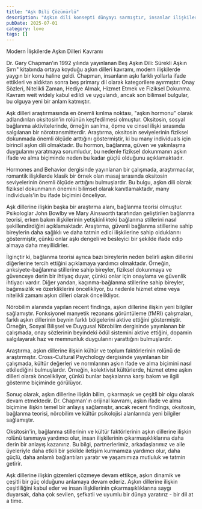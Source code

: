 ```yaml
---
title: "Aşk Dili Çözünürlü"
description: "Aşkın dili konsepti dünyayı sarmıştır, insanlar ilişkilerde sevgiyi nasıl verdiklerini ve aldıklarını anlamalarına yardımcı olur. Ancak bu olgunun ..."
pubDate: 2025-07-01
category: love
tags: []
---
```


Modern İlişkilerde Aşkın Dilleri Kavramı

Dr. Gary Chapman'ın 1992 yılında yayınlanan  Beş Aşkın Dili: Sürekli Aşkın Sırrı" kitabında ortaya koyduğu aşkın dilleri kavramı, modern ilişkilerde yaygın bir konu haline geldi. Chapman, insanların aşkı farklı yollarla ifade ettikleri ve aldıktan sonra beş primary dil olarak kategorilere ayırmıştır: Onay Sözleri, Nitelikli Zaman, Hediye Almak, Hizmet Etmek ve Fiziksel Dokunma. Kavram weit widely kabul edildi ve uygulandı, ancak son bilimsel bulgular, bu olguya yeni bir anlam katmıştır.

Aşk dilleri araştırmasında en önemli kırılma noktası, "aşkın hormonu" olarak adlandırılan oksitosin'in rolünün keşfedilmesi olmuştur. Oksitosin, sosyal bağlanma aktivitelerinde, örneğin sarılma, öpme ve cinsel ilişki sırasında salgılanan bir nörotransmitterdir. Araştırma, oksitosin seviyelerinin fiziksel dokunmada önemli ölçüde arttığını göstermiştir, ki bu many individuals için birincil aşkın dili olmaktadır. Bu hormon, bağlanma, güven ve yakınlaşma duygularını yaratmaya sorumludur, bu nedenle fiziksel dokunmanın aşkın ifade ve alma biçiminde neden bu kadar güçlü olduğunu açıklamaktadır.

Hormones and Behavior dergisinde yayınlanan bir çalışmada, araştırmacılar, romantik ilişkilerde klasik bir örnek olan masaj sırasında oksitosin seviyelerinin önemli ölçüde arttığını bulmuşlardır. Bu bulgu, aşkın dili olarak fiziksel dokunmanın önemini bilimsel olarak kanıtlamaktadır, many individuals'in bu ifade biçimini önceliyor.

Aşk dillerine ilişkin başka bir araştırma alanı, bağlanma teorisi olmuştur. Psikologlar John Bowlby ve Mary Ainsworth tarafından geliştirilen bağlanma teorisi, erken bakım ilişkilerinin yetişkinlikteki bağlanma stillerini nasıl şekillendirdiğini açıklamaktadır. Araştırma, güvenli bağlanma stillerine sahip bireylerin daha sağlıklı ve daha tatmin edici ilişkilerine sahip olduklarını göstermiştir, çünkü onlar aşkı dengeli ve besleyici bir şekilde ifade edip almaya daha meyillidirler.

İlginçtir ki, bağlanma teorisi ayrıca bazı bireylerin neden belirli aşkın dillerini diğerlerine tercih ettiğini açıklamaya yardımcı olmaktadır. Örneğin, anksiyete-bağlanma stillerine sahip bireyler, fiziksel dokunmaya ve güvenceye derin bir ihtiyaç duyar, çünkü onlar için onaylama ve güvenlik ihtiyacı vardır. Diğer yandan, kaçınma-bağlanma stillerine sahip bireyler, bağımsızlık ve özerkliklerini öncelikliyor, bu nedenle hizmet etme veya nitelikli zamanı aşkın dilleri olarak öncelikliyor.

Nörobilim alanında yapılan recent findings, aşkın dillerine ilişkin yeni bilgiler sağlamıştır. Fonksiyonel manyetik rezonans görüntüleme (fMRI) çalışmaları, farklı aşkın dillerinin beynin farklı bölgelerini aktive ettiğini göstermiştir. Örneğin, Sosyal Bilişsel ve Duygusal Nörobilim dergisinde yayınlanan bir çalışmada, onay sözlerinin beyindeki ödül sistemini aktive ettiğini, dopamin salgılayarak haz ve memnunluk duygularını yarattığını bulmuşlardır.

Araştırma, aşkın dillerine ilişkin kültür ve toplum faktörlerinin rolünü de araştırmıştır. Cross-Cultural Psychology dergisinde yayınlanan bir çalışmada, kültür değerleri ve normlarının aşkın ifade ve alma biçimini nasıl etkilediğini bulmuşlardır. Örneğin, kolektivist kültürlerde, hizmet etme aşkın dilleri olarak öncelikliyor, çünkü bunlar başkalarına karşı bakım ve ilgili gösterme biçiminde görülüyor.

Sonuç olarak, aşkın dillerine ilişkin bilim, çıkarmaşık ve çeşitli bir olgu olarak devam etmektedir. Dr. Chapman'ın orijinal kavramı, aşkın ifade ve alma biçimine ilişkin temel bir anlayış sağlamıştır, ancak recent findings, oksitosin, bağlanma teorisi, nörobilim ve kültür psikolojisi alanlarında yeni bilgiler sağlamıştır.

Oksitosin'in, bağlanma stillerinin ve kültür faktörlerinin aşkın dillerine ilişkin rolünü tanımaya yardımcı olur, insan ilişkilerinin çıkarmaşıklıklarına daha derin bir anlayış kazanırız. Bu bilgi, partnerlerimiz, arkadaşlarımız ve aile üyeleriyle daha etkili bir şekilde iletişim kurmamıza yardımcı olur, daha güçlü, daha anlamlı bağlantıları yaratır ve yaşamımıza mutluluk ve tatmin getirir.

Aşk dillerine ilişkin gizemleri çözmeye devam ettikçe, aşkın dinamik ve çeşitli bir güç olduğunu anlamaya devam ederiz. Aşkın dillerine ilişkin çeşitliliğini kabul eder ve insan ilişkilerinin çıkarmaşıklıklarına saygı duyarsak, daha çok sevilen, şefkatli ve uyumlu bir dünya yaratırız - bir dil at a time.
